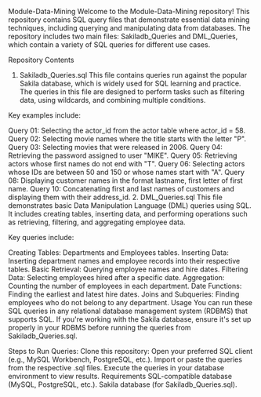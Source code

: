 Module-Data-Mining
Welcome to the Module-Data-Mining repository! This repository contains SQL query files that demonstrate essential data mining techniques, including querying and manipulating data from databases. The repository includes two main files: Sakiladb_Queries and DML_Queries, which contain a variety of SQL queries for different use cases.

Repository Contents
1. Sakiladb_Queries.sql
This file contains queries run against the popular Sakila database, which is widely used for SQL learning and practice. The queries in this file are designed to perform tasks such as filtering data, using wildcards, and combining multiple conditions.

Key examples include:

Query 01: Selecting the actor_id from the actor table where actor_id = 58.
Query 02: Selecting movie names where the title starts with the letter "P".
Query 03: Selecting movies that were released in 2006.
Query 04: Retrieving the password assigned to user "MIKE".
Query 05: Retrieving actors whose first names do not end with "T".
Query 06: Selecting actors whose IDs are between 50 and 150 or whose names start with "A".
Query 08: Displaying customer names in the format lastname, first letter of first name.
Query 10: Concatenating first and last names of customers and displaying them with their address_id.
2. DML_Queries.sql
This file demonstrates basic Data Manipulation Language (DML) queries using SQL. It includes creating tables, inserting data, and performing operations such as retrieving, filtering, and aggregating employee data.

Key queries include:

Creating Tables: Departments and Employees tables.
Inserting Data: Inserting department names and employee records into their respective tables.
Basic Retrieval: Querying employee names and hire dates.
Filtering Data: Selecting employees hired after a specific date.
Aggregation: Counting the number of employees in each department.
Date Functions: Finding the earliest and latest hire dates.
Joins and Subqueries: Finding employees who do not belong to any department.
Usage
You can run these SQL queries in any relational database management system (RDBMS) that supports SQL. If you're working with the Sakila database, ensure it's set up properly in your RDBMS before running the queries from Sakiladb_Queries.sql.

Steps to Run Queries:
Clone this repository:
Open your preferred SQL client (e.g., MySQL Workbench, PostgreSQL, etc.).
Import or paste the queries from the respective .sql files.
Execute the queries in your database environment to view results.
Requirements
SQL-compatible database (MySQL, PostgreSQL, etc.).
Sakila database (for Sakiladb_Queries.sql).

